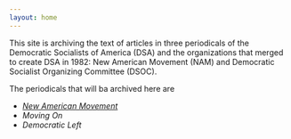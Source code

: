 ```yaml
---
layout: home
---
```

This site is archiving the text of articles in three periodicals of the Democratic Socialists of America (DSA) and the organizations that merged to create DSA in 1982: New American Movement (NAM) and Democratic Socialist Organizing Committee (DSOC).

The periodicals that will ba archived here are

* [*New American Movement*](nam)
* *Moving On*
* *Democratic Left*